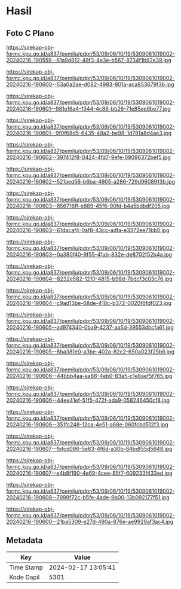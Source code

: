 # Hasil

## Foto C Plano

https://sirekap-obj-formc.kpu.go.id/a837/pemilu/pdpr/53/09/06/10/19/5309061019002-20240216-190559--61a9d812-48f3-4e3e-b567-8734f1b92e39.jpg

https://sirekap-obj-formc.kpu.go.id/a837/pemilu/pdpr/53/09/06/10/19/5309061019002-20240216-190600--53a0a2ae-d082-4983-801a-aca853679f3b.jpg

https://sirekap-obj-formc.kpu.go.id/a837/pemilu/pdpr/53/09/06/10/19/5309061019002-20240216-190601--981e16a4-1344-4c86-bb26-71e85ee9be77.jpg

https://sirekap-obj-formc.kpu.go.id/a837/pemilu/pdpr/53/09/06/10/19/5309061019002-20240216-190601--9f0f68d5-6435-48a2-be98-1d781a8d4ae3.jpg

https://sirekap-obj-formc.kpu.go.id/a837/pemilu/pdpr/53/09/06/10/19/5309061019002-20240216-190602--397412f8-0424-4fd7-9efe-09096372bef5.jpg

https://sirekap-obj-formc.kpu.go.id/a837/pemilu/pdpr/53/09/06/10/19/5309061019002-20240216-190602--521aed56-b6ba-4905-a286-729d9608913b.jpg

https://sirekap-obj-formc.kpu.go.id/a837/pemilu/pdpr/53/09/06/10/19/5309061019002-20240216-190603--856716ff-e889-45f6-90fd-b4a5bdbdf205.jpg

https://sirekap-obj-formc.kpu.go.id/a837/pemilu/pdpr/53/09/06/10/19/5309061019002-20240216-190603--61dacaf4-0af8-43cc-adfa-e3372ee71bb0.jpg

https://sirekap-obj-formc.kpu.go.id/a837/pemilu/pdpr/53/09/06/10/19/5309061019002-20240216-190603--0a380f40-9f55-41ab-832e-de8702f52b4a.jpg

https://sirekap-obj-formc.kpu.go.id/a837/pemilu/pdpr/53/09/06/10/19/5309061019002-20240216-190604--8232e582-1210-4815-b98d-7bdcf3c03c76.jpg

https://sirekap-obj-formc.kpu.go.id/a837/pemilu/pdpr/53/09/06/10/19/5309061019002-20240216-190604--c9ad13be-68de-418c-b372-0020f6fdf023.jpg

https://sirekap-obj-formc.kpu.go.id/a837/pemilu/pdpr/53/09/06/10/19/5309061019002-20240216-190605--ad974340-0ba9-4237-aa5d-39553dbcfa61.jpg

https://sirekap-obj-formc.kpu.go.id/a837/pemilu/pdpr/53/09/06/10/19/5309061019002-20240216-190605--8ba381e0-a3be-402a-82c2-650a023f25b6.jpg

https://sirekap-obj-formc.kpu.go.id/a837/pemilu/pdpr/53/09/06/10/19/5309061019002-20240216-190606--44bbb4aa-aa86-4eb0-83a5-c1e8aef5f765.jpg

https://sirekap-obj-formc.kpu.go.id/a837/pemilu/pdpr/53/09/06/10/19/5309061019002-20240216-190606--44ee41ef-51f5-472f-ada9-058246450cf8.jpg

https://sirekap-obj-formc.kpu.go.id/a837/pemilu/pdpr/53/09/06/10/19/5309061019002-20240216-190606--351fc248-12ca-4e51-a68e-060fcbd512f3.jpg

https://sirekap-obj-formc.kpu.go.id/a837/pemilu/pdpr/53/09/06/10/19/5309061019002-20240216-190607--fbfcd096-5e63-4f6d-a30b-84bdf55d5648.jpg

https://sirekap-obj-formc.kpu.go.id/a837/pemilu/pdpr/53/09/06/10/19/5309061019002-20240216-190607--e4b8f190-4e69-4cee-85f7-609233f433ed.jpg

https://sirekap-obj-formc.kpu.go.id/a837/pemilu/pdpr/53/09/06/10/19/5309061019002-20240216-190608--7999f72c-b5fe-4ade-9b00-13b092177f51.jpg

https://sirekap-obj-formc.kpu.go.id/a837/pemilu/pdpr/53/09/06/10/19/5309061019002-20240216-190600--21ba5309-e27d-490a-876e-ae9929af3ac4.jpg


## Metadata

| Key        | Value               |
| ---------- | ------------------- |
| Time Stamp | 2024-02-17 13:05:41 |
| Kode Dapil | 5301                |



